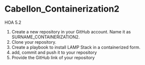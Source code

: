 # Cabellon_Containerization2

HOA 5.2

1. Create a new repository in your GitHub account. Name it as SURNAME_CONTAINERIZATION2. 
2. Clone your repository. 
3. Create a playbook to install LAMP Stack in a containerized form.
4. add, commit and push it to your repository
5. Provide the GitHub link of your repository
